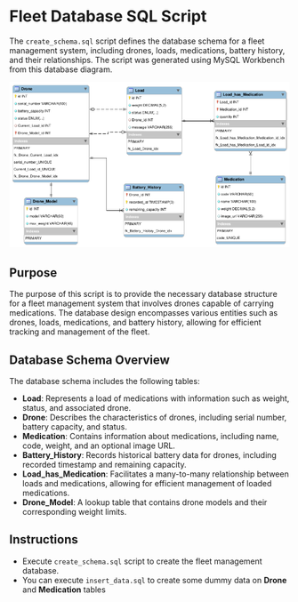 # Fleet Database SQL Script

The `create_schema.sql` script defines the database schema for a fleet management system, including drones, loads, medications, battery history, and their relationships. The script was generated using MySQL Workbench from this database diagram.

![Database Diagram](diagram.png)

## Purpose

The purpose of this script is to provide the necessary database structure for a fleet management system that involves drones capable of carrying medications. The database design encompasses various entities such as drones, loads, medications, and battery history, allowing for efficient tracking and management of the fleet.

## Database Schema Overview

The database schema includes the following tables:

- **Load**: Represents a load of medications with information such as weight, status, and associated drone.
- **Drone**: Describes the characteristics of drones, including serial number, battery capacity, and status.
- **Medication**: Contains information about medications, including name, code, weight, and an optional image URL.
- **Battery_History**: Records historical battery data for drones, including recorded timestamp and remaining capacity.
- **Load_has_Medication**: Facilitates a many-to-many relationship between loads and medications, allowing for efficient management of loaded medications.
- **Drone_Model**: A lookup table that contains drone models and their corresponding weight limits.



## Instructions

- Execute `create_schema.sql` script to create the fleet management database.
- You can execute `insert_data.sql` to create some dummy data on **Drone** and **Medication** tables

